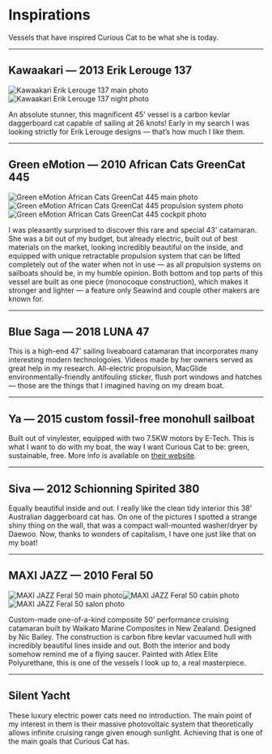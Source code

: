 # Inspirations

Vessels that have inspired Curious Cat to be what she is today.


---

## Kawaakari — 2013 Erik Lerouge 137

![Kawaakari Erik Lerouge 137 main photo](../assets/inspirations/kawaakari-erik-lerouge-137/kawaakari-erik-lerouge-137-main.jpg)![Kawaakari Erik Lerouge 137 night photo](../assets/inspirations/kawaakari-erik-lerouge-137/kawaakari-erik-lerouge-137-at-night.jpg)

An absolute stunner, this magnificent 45' vessel is a carbon kevlar daggerboard cat capable of sailing at 26 knots!  Early in my search I was looking strictly for Erik Lerouge designs — that’s how much I like them.

---


## Green eMotion — 2010 African Cats GreenCat 445

![Green eMotion African Cats GreenCat 445 main photo](../assets/inspirations/green-emotion-african-cats-greencat-445/green-emotion-african-cats-greencat-445-main.jpg)![Green eMotion African Cats GreenCat 445 propulsion system photo](../assets/inspirations/green-emotion-african-cats-greencat-445/green-emotion-african-cats-greencat-445-propulsion-system.jpg)![Green eMotion African Cats GreenCat 445 cockpit photo](../assets/inspirations/green-emotion-african-cats-greencat-445/green-emotion-african-cats-greencat-445-cockpit.jpg)

I was pleasantly surprised to discover this rare and special 43' catamaran.  She was a bit out of my budget, but already electric, built out of best materials on the market, looking incredibly beautiful on the inside, and equipped with unique retractable propulsion system that can be lifted completely out of the water when not in use — as all propulsion systems on sailboats should be, in my humble opinion.  Both bottom and top parts of this vessel are built as one piece (monocoque construction), which makes it stronger and lighter — a feature only Seawind and couple other makers are known for.

---


## Blue Saga — 2018 LUNA 47

This is a high-end 47' sailing liveaboard catamaran that incorporates many interesting modern technologoies.  Videos made by her owners served as great help in my research.  All-electric propulsion, MacGlide environmentally-friendly antifouling sticker, flush port windows and hatches — those are the things that I imagined having on my dream boat.

---


## Ya — 2015 custom fossil-free monohull sailboat

Built out of vinylester, equipped with two 7.5KW motors by E-Tech.  This is what I want to do with my boat, the way I want Curious Cat to be: green, sustainable, free.  More info is available on [their website](https://fossilfreearoundtheworld.org).

---


## Siva — 2012 Schionning Spirited 380

Equally beautiful inside and out.  I really like the clean tidy interior this 38' Australian daggerboard cat has.
On one of the pictures I spotted a strange shiny thing on the wall, that was a compact wall-mounted washer/dryer by Daewoo.  Now, thanks to wonders of capitalism, I have one just like that on my boat!

---


## MAXI JAZZ — 2010 Feral 50

![MAXI JAZZ Feral 50 main photo](../assets/inspirations/maxi-jazz-feral-50/maxi-jazz-feral-50-main.jpg)![MAXI JAZZ Feral 50 cabin photo](../assets/inspirations/maxi-jazz-feral-50/maxi-jazz-feral-50-cabin.jpg)![MAXI JAZZ Feral 50 salon photo](../assets/inspirations/maxi-jazz-feral-50/maxi-jazz-feral-50-salon.jpg)

Custom-made one-of-a-kind composite 50' performance cruising catamaran built by Waikato Marine Composites in New Zealand.
Designed by Nic Bailey.  The construction is carbon fibre kevlar vacuumed hull with incredibly beautiful lines inside and out.  Both the interior and body somehow remind me of a flying saucer.  Painted with Atlex Elite Polyurethane, this is one of the vessels I look up to, a real masterpiece.

---


## Silent Yacht

These luxury electric power cats need no introduction.  The main point of my interest in them is their massive photovoltaic system that theoretically allows infinite cruising range given enough sunlight.  Achieving that is one of the main goals that Curious Cat has.
